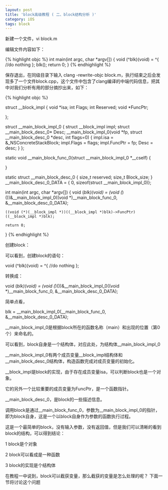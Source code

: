 ```yaml
---
layout: post
title: 'block高级教程 ( 二、block结构分析 )'
category: iOS
tags: block
---
```



新建一个文件，vi block.m
 
编辑文件内容如下：

{% highlight objc %}
int main(int argc, char *argv[])
{
    void (^blk)(void) = ^{
        //do nothing
    };
    blk();
    return 0;
}
{% endhighlight %}

保存退出，在同级目录下输入 clang -rewrite-objc block.m，执行结束之后会发现多了一个文件block.cpp，这个文件中包含了clang编译的中端代码信息，把其中对我们分析有用的部分摘抄出来，如下：

{% highlight objc %}

struct __block_impl {
  void *isa;
  int Flags;
  int Reserved;
  void *FuncPtr;

};


struct __main_block_impl_0 {
  struct __block_impl impl;
  struct __main_block_desc_0* Desc;
  __main_block_impl_0(void *fp, struct __main_block_desc_0 *desc, int flags=0) {
    impl.isa = &_NSConcreteStackBlock;
    impl.Flags = flags;
    impl.FuncPtr = fp;
    Desc = desc;
  }
};

static void __main_block_func_0(struct __main_block_impl_0 *__cself) {

}

static struct __main_block_desc_0 {
  size_t reserved;
  size_t Block_size;
} __main_block_desc_0_DATA = { 0, sizeof(struct __main_block_impl_0)};

int main(int argc, char *argv[])
{
    void (*blk)(void) = (void (*)())&__main_block_impl_0((void *)__main_block_func_0, &__main_block_desc_0_DATA);

    ((void (*)(__block_impl *))((__block_impl *)blk)->FuncPtr)((__block_impl *)blk);

    return 0;


}
{% endhighlight %}

创建block：
   
可以看到，创建block的语句：

void (^blk)(void) = ^{    //do nothing   };

转换成：

void (*blk)(void) = (void (*)())&__main_block_impl_0((void *)__main_block_func_0, &__main_block_desc_0_DATA);

简单点看，
    
blk = __main_block_impl_0(__main_block_func_0, &__main_block_desc_0_DATA);



__main_block_impl_0是根据block所在的函数名称（main）和出现的位置（第0个）来命名的。

 
可以看到，block自身是一个结构体，对应此处，为结构体__main_block_impl_0

__main_block_impl_0有两个成员变量__block_impl结构体和__main_block_desc_0结构体，构造函数完成对成员变量的初始化。


__block_impl是block的实现，由于存在成员变量isa，可以判断block也是一个对象。

它的另外一个比较重要的成员变量为FuncPtr，是一个函数指针。


__main_block_desc_0，是block的一些描述信息。


调用block是通过__main_block_func_0，参数为__main_block_impl_0的指针，即为block自身，这是一个以block自身作为参数的函数执行过程。


这是一个最简单的block，没有输入参数，没有返回值，但是我们可以清晰的看到block的结构，可以得到结论：

1 block是个对象

2 block可以看成是一种函数

3 block的实现是个结构体


在教程一中说到，block可以截获变量，那么截获的变量是怎么处理的呢？ 下面一节将讨论这个问题














